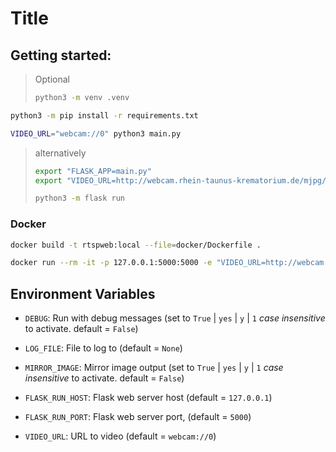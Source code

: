 # Title

## Getting started:

> Optional
>
> ```sh
> python3 -m venv .venv
> ```

```sh
python3 -m pip install -r requirements.txt
```

```sh
VIDEO_URL="webcam://0" python3 main.py
```

> alternatively
>
> ```sh
> export "FLASK_APP=main.py"
> export "VIDEO_URL=http://webcam.rhein-taunus-krematorium.de/mjpg/video.mjpg"
> 
> python3 -m flask run
> ```

### Docker

```bash
docker build -t rtspweb:local --file=docker/Dockerfile .

docker run --rm -it -p 127.0.0.1:5000:5000 -e "VIDEO_URL=http://webcam.rhein-taunus-krematorium.de/mjpg/video.mjpg" rtspweb:local
```

## Environment Variables

- `DEBUG`: Run with debug messages (set to `True` | `yes` | `y` | `1` *case insensitive* to activate. default = `False`)
- `LOG_FILE`: File to log to (default = `None`)
- `MIRROR_IMAGE`: Mirror image output (set to `True` | `yes` | `y` | `1` *case insensitive* to activate. default = `False`)

- `FLASK_RUN_HOST`: Flask web server host (default = `127.0.0.1`)
- `FLASK_RUN_PORT`: Flask web server port, (default = `5000`)
- `VIDEO_URL`: URL to video (default = `webcam://0`)
